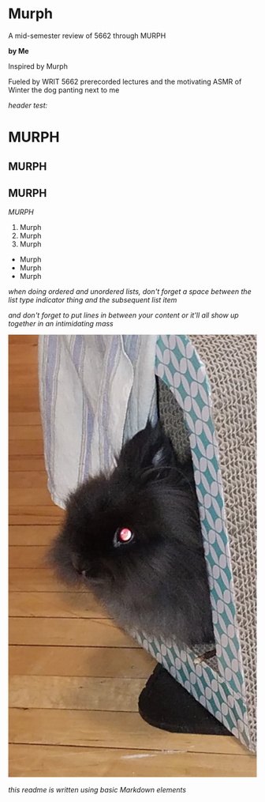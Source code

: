 # Murph
A mid-semester review of 5662 through MURPH

**by Me**

Inspired by Murph

Fueled by WRIT 5662 prerecorded lectures and the motivating ASMR of Winter the dog panting next to me


*header test:*

MURPH
=====
MURPH
-----
MURPH
-----

*MURPH*

1. Murph
2. Murph
3. Murph
* Murph
* Murph
* Murph

*when doing ordered and unordered lists, don't forget a space between the list type indicator thing and the subsequent list item*

*and don't forget to put lines in between your content or it'll all show up together in an intimidating mass*

![picture of MURPH, a fluffy black rabbit in profile peeking his head out of a hollow corrugated cardboard cube. His eye is reflecting a glowing red color from the camera flash. He looks up to no good.](murph.jpg)

*this readme is written using basic Markdown elements*
